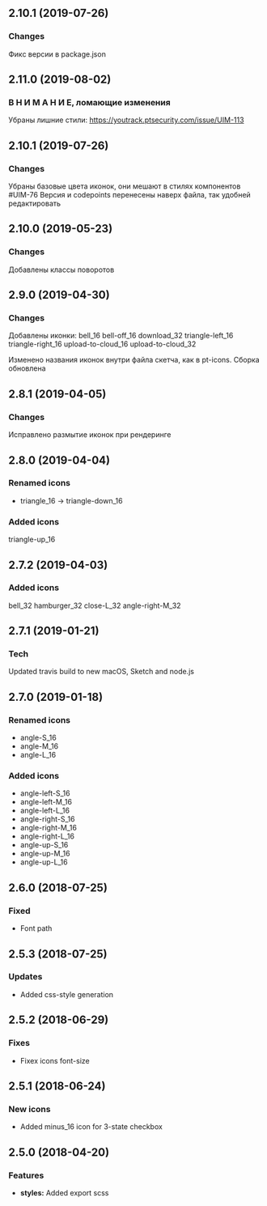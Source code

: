 <a name="2.10.1"></a>
## 2.10.1 (2019-07-26)

### Changes
Фикс версии в package.json

<a name="2.11.0"></a>
## 2.11.0 (2019-08-02)

### В Н И М А Н И Е, ломающие изменения
Убраны лишние стили: https://youtrack.ptsecurity.com/issue/UIM-113

<a name="2.10.1"></a>
## 2.10.1 (2019-07-26)

### Changes
Убраны базовые цвета иконок, они мешают в стилях компонентов #UIM-76
Версия и codepoints перенесены наверх файла, так удобней редактировать

<a name="2.10.0"></a>
## 2.10.0 (2019-05-23)

### Changes
Добавлены классы поворотов

<a name="2.9.0"></a>
## 2.9.0 (2019-04-30)

### Changes
Добавлены иконки:
bell_16
bell-off_16
download_32
triangle-left_16
triangle-right_16
upload-to-cloud_16
upload-to-cloud_32

Изменено названия иконок внутри файла скетча, как в pt-icons. Сборка обновлена

<a name="2.8.1"></a>
## 2.8.1 (2019-04-05)

### Changes
Исправлено размытие иконок при рендеринге

<a name="2.8.0"></a>
## 2.8.0 (2019-04-04)

### Renamed icons
* triangle_16 → triangle-down_16

### Added icons
triangle-up_16

<a name="2.7.2"></a>
## 2.7.2 (2019-04-03)

### Added icons
bell_32
hamburger_32
close-L_32
angle-right-M_32

<a name="2.7.1"></a>
## 2.7.1 (2019-01-21)

### Tech
Updated travis build to new macOS, Sketch and node.js

<a name="2.7.0"></a>
## 2.7.0 (2019-01-18)

### Renamed icons
* angle-S_16
* angle-M_16
* angle-L_16

### Added icons
* angle-left-S_16
* angle-left-M_16
* angle-left-L_16
* angle-right-S_16
* angle-right-M_16
* angle-right-L_16
* angle-up-S_16
* angle-up-M_16
* angle-up-L_16

<a name="2.6.0"></a>
## 2.6.0 (2018-07-25)

### Fixed
* Font path

<a name="2.5.3"></a>
## 2.5.3 (2018-07-25)

### Updates
* Added css-style generation

<a name="2.5.2"></a>
## 2.5.2 (2018-06-29)

### Fixes
* Fixex icons font-size

<a name="2.5.1"></a>
## 2.5.1 (2018-06-24)

### New icons
* Added minus_16 icon for 3-state checkbox

<a name="2.5.0"></a>
## 2.5.0 (2018-04-20)


### Features

* **styles:** Added export scss 
